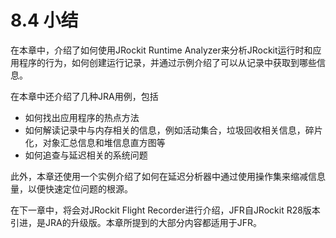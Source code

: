 <a name="8.4"></a>
# 8.4 小结

在本章中，介绍了如何使用JRockit Runtime Analyzer来分析JRockit运行时和应用程序的行为，如何创建运行记录，并通过示例介绍了可以从记录中获取到哪些信息。

在本章中还介绍了几种JRA用例，包括

* 如何找出应用程序的热点方法
* 如何解读记录中与内存相关的信息，例如活动集合，垃圾回收相关信息，碎片化，对象汇总信息和堆信息直方图等
* 如何追查与延迟相关的系统问题

此外，本章还使用一个实例介绍了如何在延迟分析器中通过使用操作集来缩减信息量，以便快速定位问题的根源。

在下一章中，将会对JRockit Flight Recorder进行介绍，JFR自JRockit R28版本引进，是JRA的升级版。本章所提到的大部分内容都适用于JFR。